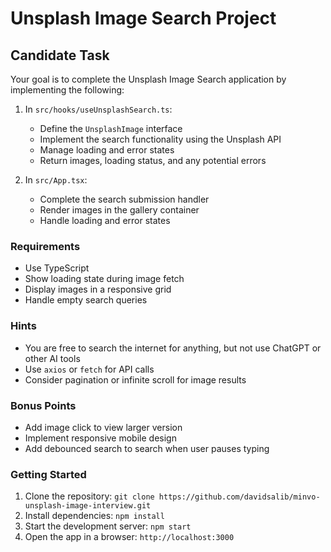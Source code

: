 # Unsplash Image Search Project

## Candidate Task

Your goal is to complete the Unsplash Image Search application by implementing the following:

1. In `src/hooks/useUnsplashSearch.ts`:

   - Define the `UnsplashImage` interface
   - Implement the search functionality using the Unsplash API
   - Manage loading and error states
   - Return images, loading status, and any potential errors

2. In `src/App.tsx`:
   - Complete the search submission handler
   - Render images in the gallery container
   - Handle loading and error states

### Requirements

- Use TypeScript
- Show loading state during image fetch
- Display images in a responsive grid
- Handle empty search queries

### Hints

- You are free to search the internet for anything, but not use ChatGPT or other AI tools
- Use `axios` or `fetch` for API calls
- Consider pagination or infinite scroll for image results

### Bonus Points

- Add image click to view larger version
- Implement responsive mobile design
- Add debounced search to search when user pauses typing

### Getting Started

1. Clone the repository: `git clone https://github.com/davidsalib/minvo-unsplash-image-interview.git`
2. Install dependencies: `npm install`
3. Start the development server: `npm start`
4. Open the app in a browser: `http://localhost:3000`
